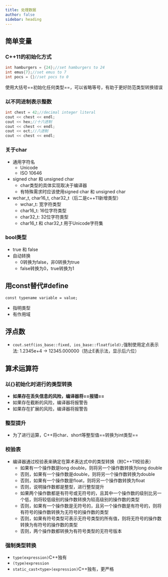 ```yaml
---
title: 处理数据
author: false
sidebar: heading
---
```


## 简单变量
### C++11的初始化方式
```cpp
int hamburgers = {24};//set hamburgers to 24
int emus{7};//set emus to 7
int pocs = {}//set pocs to 0
```
使用大括号==初始化任何类型==，可以省略等号，有助于更好防范类型转换错误

### 以不同进制表示整数
```cpp
int chest = 42;//decimal integer literal
cout << chest << endl;
cout << hex;//十六进制
cout << chest << endl;
cout << oct;//八进制
cout << chest << endl;
```
### 关于char
- 通用字符名
    - Unicode
    - ISO 10646
- signed char 和 unsigned char
    - char类型的具体实现取决于编译器
    - 有特殊需求时应该使用signed char 和 unsigned char
- wchar_t, char16_t, char32_t（后二是c++11新增类型）
    - wchar_t: 宽字符类型
    - char16_t: 16位字符类型
    - char32_t: 32位字符类型
    - char16_t 和 char32_t 用于Unicode字符集

### bool类型
- true 和 false
- 自动转换
    - 0转换为false，非0转换为true
    - false转换为0，true转换为1

## 用const替代#define
`const typename variable = value;`
- 指明类型
- 有作用域

## 浮点数
- `cout.setf(ios_base::fixed, ios_base::floatfield);`强制使用定点表示法: 1.2345e+4 -> 12345.000000（防止E表示法，显示后六位）

## 算术运算符
### 以{}初始化时进行的类型转换
- **如果存在丢失信息的风险，编译器将==报错==**
- 如果存在截断的风险，编译器将报警告
- 如果存在扩展的风险，编译器将报警告

### 整型提升
- 为了进行运算，C++将char、short等整型值==转换为int类型==

### 校验表
- 编译器通过校验表来确定在算术表达式中的类型转换（附C++11校验表）
    - 如果有一个操作数是long double，则将另一个操作数转换为long double
    - 否则，如果有一个操作数是double，则将另一个操作数转换为double
    - 否则，如果有一个操作数是float，则将另一个操作数转换为float
    - 否则，说明操作数都是整型，进行整型提升
    - 如果两个操作数都是有符号或无符号的，且其中一个操作数的级别比另一个低，则将较低级别的操作数转换为较高级别的操作数的类型
    - 否则，如果有一个操作数是无符号的，且另一个操作数是有符号的，则将有符号的操作数转换为无符号的操作数的类型
    - 否则，如果有符号类型可表示无符号类型的所有值，则将无符号的操作数转换为有符号的操作数的类型
    - 否则，两个操作数都转换为有符号类型的无符号版本

### 强制类型转换
- `type(expression)`C++独有
- `(type)expression`
- `static_cast<type>(expression)`C++独有，更严格
